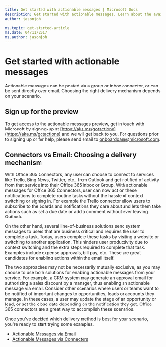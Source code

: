 ```yaml
---
title: Get started with actionable messages | Microsoft Docs
description: Get started with actionable messages. Learn about the available delivery mechanisms and applicable scenarios.
author: jasonjoh

ms.topic: get-started-article
ms.date: 04/11/2017
ms.author: jasonjoh
---
```


# Get started with actionable messages

Actionable messages can be posted via a group or inbox connector, or can be sent directly over email. Choosing the right delivery mechanism depends on your scenario.

## Sign up for the preview

To get access to the actionable messages preview, get in touch with Microsoft by signing-up at [https://aka.ms/gotactions](https://aka.ms/gotactions) and we will get back to you. For questions prior to signing up or for help, please send email to [onboardoam@microsoft.com](mailto:onboardoam@microsoft.com). 

## Connectors vs Email: Choosing a delivery mechanism

With Office 365 Connectors, any user can choose to connect to services like Trello, Bing News, Twitter, etc., from Outlook and get notified of activity from that service into their Office 365 inbox or Group. With actionable messages for Office 365 Connectors, user can now act on these notifications to complete routine tasks without the hassle of context switching or signing in. For example the Trello connector allow users to subscribe to the boards and notifications they care about and lets them take actions such as set a due date or add a comment without ever leaving Outlook.  

On the other hand, several line-of-business solutions send system messages to users that are business critical and requires the user to complete a task. Today, users complete these tasks by visiting a website or switching to another application. This hinders user productivity due to context switching and the extra steps required to complete that task. Examples include expense approvals, bill pay, etc. These are great candidates for enabling actions within the email itself.

The two approaches may not be necessarily mutually exclusive, as you may choose to use both solutions for enabling actionable messages from your service. For example, a CRM system may generate an approval email for authorizing a sales discount by a manager, thus enabling an actionable message via email. Consider other scenarios where users or teams want to be notified of important changes to opportunities, leads or accounts they manage. In these cases, a user may update the stage of an opportunity or lead, or set the close date depending on the notification they get. Office 365 connectors are a great way to accomplish these scenarios.

Once you've decided which delivery method is best for your scenario, you're ready to start trying some examples.

- [Actionable Messages via Email](actionable-messages-via-email.md)
- [Actionable Messages via Connectors](actionable-messages-via-connectors.md)